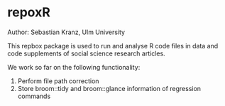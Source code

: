 # repoxR

Author: Sebastian Kranz, Ulm University

This repbox package is used to run and analyse R code files in data and code supplements of social science research articles.

We work so far on the following functionality:

1. Perform file path correction
2. Store broom::tidy and broom::glance information of regression commands


